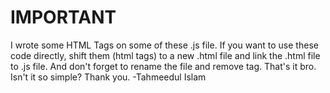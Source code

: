 # IMPORTANT
I wrote some HTML Tags on some of these .js file. If you want to use these code directly, shift them (html tags) to a new .html file and link the .html file to .js file. And don't forget to rename the file and remove <script> </script> tag. That's it bro. Isn't it so simple? Thank you.
-Tahmeedul Islam
